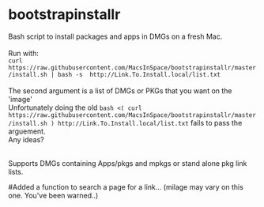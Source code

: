 # bootstrapinstallr<br/>
Bash script to install packages and apps in DMGs on a fresh Mac. <br/><br/>
Run with:<br/>
`curl https://raw.githubusercontent.com/MacsInSpace/bootstrapinstallr/master/install.sh | bash -s  http://Link.To.Install.local/list.txt`
<br/><br/>
The second argument is a list of DMGs or PKGs that you want on the 'image'<br/>
Unfortunately doing the old  `bash <( curl https://raw.githubusercontent.com/MacsInSpace/bootstrapinstallr/master/install.sh ) http://Link.To.Install.local/list.txt` fails to pass the arguement. <br/>Any ideas?
<br/><br/>

Supports DMGs containing Apps/pkgs and mpkgs or stand alone pkg link lists.

#Added a function to search a page for a link... (milage may vary on this one. You've been warned..)
